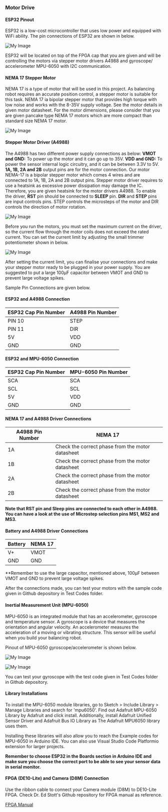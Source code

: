 ### Motor Drive

#### ESP32 Pinout

ESP32 is a low-cost microcontroller that uses low power and equipped with WiFi ability. The pin connections of ESP32 are shown in below. 

![My Image](ESP32-Pinout.png)

ESP32 will be located on top of the FPGA cap that you are given and will be controlling the motors via stepper motor drivers A4988 and gyroscope/ accelerometer MPU-6050 with I2C communication.

#### NEMA 17 Stepper Motor
NEMA 17 is a type of motor that will be used in this project. As balancing robot requires an accurate position control, a stepper motor is suitable for this task. NEMA 17 ia bipolar stepper motor that provides high torque with low noise and works with the 8-35V supply voltage. See the motor details in given motor datasheet. For the motor dimensions, please consider that you are given pancake type NEMA 17 motors which are more compact than standard size NEMA 17 motor.

![My Image](NEMA17.jpg)

#### Stepper Motor Driver (A4988)

The A4988 has two different power supply connections as below:
**VMOT and GND:** To power up the motor and it can go up to 35V.
**VDD and GND:** To power the sensor internal logic circuitry, and it can be between 3.3V to 5V.
**1A, 1B, 2A and 2B** output pins are for the motor connection. Our motor NEMA-17 is a bipolar stepper motor which comes 4 wires and are connected to 1A, 1B, 2A and 2B output pins.
Stepper motor driver requires to use a heatsink as excessive power dissipation may damage the IC. Therefore, you are given heatsink for the motor drivers A4988.
To enable the driver, **RST** pin should be connected to **SLEEP** pin.
**DIR** and **STEP** pins are input controls pins. STEP controls the microsteps of the motor and DIR controls the direction of motor rotation.


![My Image](A4988_driver_pinout.png)

Before you run the motors, you must set the maximum current on the driver, so the current flow through the motor coils does not exceed the rated current.
You can set the current limit by adjusting the small trimmer potentiometer shown in below. 

![My Image](A4988-current_limiting_potentiometer.jpg)

After setting the current limit, you can finalise your connections and make your stepper motor ready to be plugged in your power supply. You are suggested to put a large 100μF capacitor between VMOT and GND to prevent large voltage spikes.

Sample Pin Connections are given below.

#### ESP32 and A4988 Connection

| ESP32 Cap Pin Number  | A4988	Pin Number | 
| ------------- | ------------- |
| PIN 10 | STEP  | 
| PIN 11 | DIR  | 
| 5V  | VDD| 
| GND| GND  |

#### ESP32 and MPU-6050 Connection

| ESP32 Cap Pin Number  | MPU-6050 Pin Number | 
| ------------- | ------------- |
| SCA | SCA  | 
| SCL | SCL | 
| 5V  | VDD| 
| GND| GND  |

#### NEMA 17 and A4988 Driver Connections 

| A4988 Pin Number  | NEMA 17 | 
| ------------- | ------------- |
| 1A | Check the correct phase from the motor datasheet | 
| 1B | Check the correct phase from the motor datasheet | 
| 2A  | Check the correct phase from the motor datasheet| 
| 2B| Check the correct phase from the motor datasheet  |

**Note that RST pin and Sleep pins are connected to each other in A4988.**
**You can have a look at the use of Microstep selection pins MS1, MS2 and MS3.**

#### Battery and A4988 Driver Connections

| Battery  | NEMA 17 | 
| ------------- | ------------- |
| V+ | VMOT | 
| GND | GND | 

**Remember to use the large capacitor, mentioned above, 100μF between VMOT and GND to prevent large voltage spikes.

After the connections made, you can test your motors with the sample code given in Github depository in Test Codes folder.

#### Inertial Measurement Unit (MPU-6050)

MPU-6050 is an integrated module that has an accelerometer, gyroscope and temperature sensor. A gyroscope is a device that measures the orientation and angular velocity. An accelerometer measures the acceleration of a moving or vibrating structure. This sensor will be useful when you build your balancing robot.

Pinout of MPU-6050 gyroscope/accelerometer is shown below.

![My Image](MPU6050-pinout.png)


![My Image](MPU6050.jpg)

You can test your gyroscope with the test code given in Test Codes folder in Github depository.

#### Library Installations
To install the MPU-6050 module libraries, go to Sketch > Include Library > Manage Libraries and search for 'mpu6050'. Find out Adafruit MPU-6050 Library by Adafruit and click install. Additionally, install Adafruit Unified Sensor Driver and Adafruit Bus IO Library as The Adafruit MPU6050 library uses them.

Installing these libraries will also allow you to reach the Example codes for MPU-6050 in Arduino IDE. You can also use Visual Studio Code Platformio extension for larger projects.

**Remember to choose ESP32 in the Boards section in Arduino IDE and make sure you choose the correct port to be able to see your sensor data in serial monitor.**


#### FPGA (DE10-Lite) and Camera (D8M) Connection

Use the ribbon cable to connect your Camera module (D8M) to DE10-Lite FPGA. Check Dr. Ed Stott's Github repository for FPGA manual as reference.

[FPGA Manual](https://github.com/edstott/EEE2Rover)

